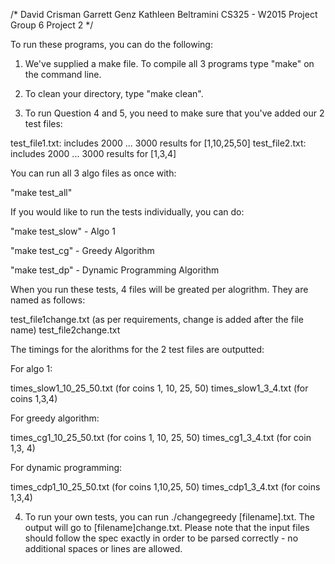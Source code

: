 /*
David Crisman
Garrett Genz
Kathleen Beltramini
CS325 - W2015
Project Group 6
Project 2
*/

To run these programs, you can do the following:

1) We've supplied a make file. To compile all 3 programs type "make" on the command line.

2) To clean your directory, type "make clean".

3) To run Question 4 and 5, you need to make sure that you've added our 2 test files:

test_file1.txt: includes 2000 ... 3000 results for [1,10,25,50]
test_file2.txt: includes 2000 ... 3000 results for [1,3,4]

You can run all 3 algo files as once with:  

"make test_all"

If you would like to run the tests individually, you can do:

"make test_slow" - Algo 1

"make test_cg"  - Greedy Algorithm

"make test_dp" - Dynamic Programming Algorithm

When you run these tests, 4 files will be greated per alogrithm.  They are named as follows:

test_file1change.txt (as per requirements, change is added after the file name)
test_file2change.txt


The timings for the alorithms for the 2 test files are outputted:

For algo 1:

times_slow1_10_25_50.txt (for coins 1, 10, 25, 50)
times_slow1_3_4.txt (for coins 1,3,4)


For greedy algorithm:

times_cg1_10_25_50.txt (for coins 1, 10, 25, 50)
times_cg1_3_4.txt (for coin 1,3, 4)


For dynamic programming:

times_cdp1_10_25_50.txt (for coins 1,10,25, 50)
times_cdp1_3_4.txt (for coins 1,3,4)


4) To run your own tests, you can run ./changegreedy [filename].txt.  The output will go to  [filename]change.txt.
Please note that the input files should follow the spec exactly in order to be parsed correctly - no additional spaces or lines are allowed.


